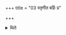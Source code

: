 +++
title = "03 स्तृणीत बर्हिः प्र"

+++

<details><summary>थिते</summary>

स्तृणीत बर्हिः प्र व्रतं यच्छतेति सम्प्रेष्यति ३
</details>
